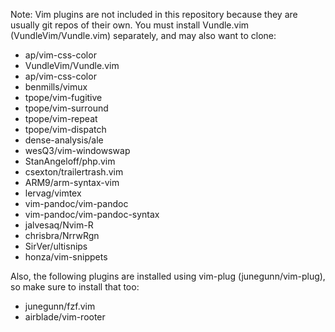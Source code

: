 Note: Vim plugins are not included in this repository because they are usually
git repos of their own. You must install Vundle.vim (VundleVim/Vundle.vim)
separately, and may also want to clone:

- ap/vim-css-color
- VundleVim/Vundle.vim
- ap/vim-css-color
- benmills/vimux
- tpope/vim-fugitive
- tpope/vim-surround
- tpope/vim-repeat
- tpope/vim-dispatch
- dense-analysis/ale
- wesQ3/vim-windowswap
- StanAngeloff/php.vim
- csexton/trailertrash.vim
- ARM9/arm-syntax-vim
- lervag/vimtex
- vim-pandoc/vim-pandoc
- vim-pandoc/vim-pandoc-syntax
- jalvesaq/Nvim-R
- chrisbra/NrrwRgn
- SirVer/ultisnips
- honza/vim-snippets

Also, the following plugins are installed using vim-plug (junegunn/vim-plug),
so make sure to install that too:

- junegunn/fzf.vim
- airblade/vim-rooter

